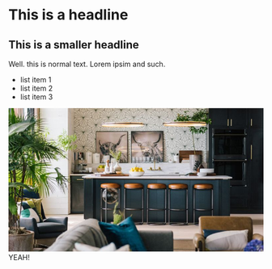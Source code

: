# This is a headline

## This is a smaller headline

Well. this is normal text. Lorem ipsim and such.

* list item 1
* list item 2
* list item 3

![](z1.jpg)
YEAH!
